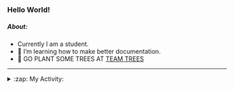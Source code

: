 ### Hello World!

##### About:
- Currently I am a student.
- 🌱 I’m learning how to make better documentation.
- 🌱 GO PLANT SOME TREES AT [TEAM TREES](https://teamtrees.org/)

---
<details>
  <summary>:zap: My Activity:</summary>
  
<!--START_SECTION:waka-->
![Code Time](http://img.shields.io/badge/Code%20Time-1%2C132%20hrs%204%20mins-blue)

**I'm a Night 🦉** 

```text
🌞 Morning                1147 commits        ██░░░░░░░░░░░░░░░░░░░░░░░   08.37 % 
🌆 Daytime                5090 commits        █████████░░░░░░░░░░░░░░░░   37.13 % 
🌃 Evening                3923 commits        ███████░░░░░░░░░░░░░░░░░░   28.62 % 
🌙 Night                  3547 commits        ██████░░░░░░░░░░░░░░░░░░░   25.88 % 
```
📅 **I'm Most Productive on Wednesday** 

```text
Monday                   2144 commits        ████░░░░░░░░░░░░░░░░░░░░░   15.64 % 
Tuesday                  1702 commits        ███░░░░░░░░░░░░░░░░░░░░░░   12.42 % 
Wednesday                3216 commits        ██████░░░░░░░░░░░░░░░░░░░   23.46 % 
Thursday                 1578 commits        ███░░░░░░░░░░░░░░░░░░░░░░   11.51 % 
Friday                   1318 commits        ██░░░░░░░░░░░░░░░░░░░░░░░   09.62 % 
Saturday                 1256 commits        ██░░░░░░░░░░░░░░░░░░░░░░░   09.16 % 
Sunday                   2493 commits        █████░░░░░░░░░░░░░░░░░░░░   18.19 % 
```


📊 **This Week I Spent My Time On** 

```text
🔥 Editors: 
VS Code                  2 hrs 52 mins       █████████████████████████   100.00 % 

🐱‍💻 Projects: 
praise                   1 hr 29 mins        █████████████░░░░░░░░░░░░   51.64 % 
discord-bot              1 hr 23 mins        ████████████░░░░░░░░░░░░░   48.36 % 
```


 Last Updated on 31/05/2023 23:07:44 UTC
<!--END_SECTION:waka-->
</details>
